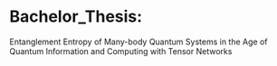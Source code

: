 # Bachelor_Thesis:
Entanglement Entropy of Many-body Quantum Systems in the Age of Quantum Information and Computing with Tensor Networks
